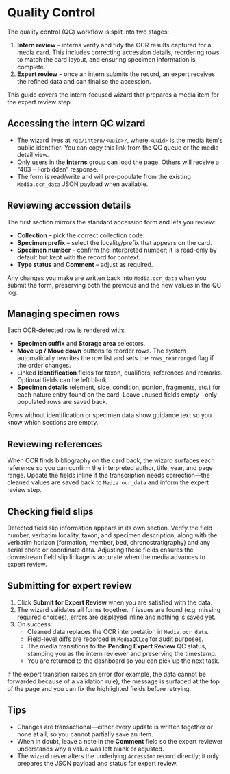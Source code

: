 # Quality Control

The quality control (QC) workflow is split into two stages:

1. **Intern review** – interns verify and tidy the OCR results captured for a
   media card. This includes correcting accession details, reordering rows to
   match the card layout, and ensuring specimen information is complete.
2. **Expert review** – once an intern submits the record, an expert receives the
   refined data and can finalise the accession.

This guide covers the intern-focused wizard that prepares a media item for the
expert review step.

## Accessing the intern QC wizard

- The wizard lives at `/qc/intern/<uuid>/`, where `<uuid>` is the media item's
  public identifier. You can copy this link from the QC queue or the media
  detail view.
- Only users in the **Interns** group can load the page. Others will receive a
  “403 – Forbidden” response.
- The form is read/write and will pre-populate from the existing
  `Media.ocr_data` JSON payload when available.

## Reviewing accession details

The first section mirrors the standard accession form and lets you review:

- **Collection** – pick the correct collection code.
- **Specimen prefix** – select the locality/prefix that appears on the card.
- **Specimen number** – confirm the interpreted number; it is read-only by
  default but kept with the record for context.
- **Type status** and **Comment** – adjust as required.

Any changes you make are written back into `Media.ocr_data` when you submit the
form, preserving both the previous and the new values in the QC log.

## Managing specimen rows

Each OCR-detected row is rendered with:

- **Specimen suffix** and **Storage area** selectors.
- **Move up / Move down** buttons to reorder rows. The system automatically
  rewrites the row list and sets the `rows_rearranged` flag if the order changes.
- Linked **Identification** fields for taxon, qualifiers, references and
  remarks. Optional fields can be left blank.
- **Specimen details** (element, side, condition, portion, fragments, etc.) for
  each nature entry found on the card. Leave unused fields empty—only populated
  rows are saved back.

Rows without identification or specimen data show guidance text so you know
which sections are empty.

## Reviewing references

When OCR finds bibliography on the card back, the wizard surfaces each
reference so you can confirm the interpreted author, title, year, and page
range. Update the fields inline if the transcription needs correction—the
cleaned values are saved back to `Media.ocr_data` and inform the expert review
step.

## Checking field slips

Detected field slip information appears in its own section. Verify the field
number, verbatim locality, taxon, and specimen description, along with the
verbatim horizon (formation, member, bed, chronostratigraphy) and any aerial
photo or coordinate data. Adjusting these fields ensures the downstream field
slip linkage is accurate when the media advances to expert review.

## Submitting for expert review

1. Click **Submit for Expert Review** when you are satisfied with the data.
2. The wizard validates all forms together. If issues are found (e.g. missing
   required choices), errors are displayed inline and nothing is saved yet.
3. On success:
   - Cleaned data replaces the OCR interpretation in `Media.ocr_data`.
   - Field-level diffs are recorded in `MediaQCLog` for audit purposes.
   - The media transitions to the **Pending Expert Review** QC status, stamping
     you as the intern reviewer and preserving the timestamp.
   - You are returned to the dashboard so you can pick up the next task.

If the expert transition raises an error (for example, the data cannot be
forwarded because of a validation rule), the message is surfaced at the top of
the page and you can fix the highlighted fields before retrying.

## Tips

- Changes are transactional—either every update is written together or none at
  all, so you cannot partially save an item.
- When in doubt, leave a note in the **Comment** field so the expert reviewer
  understands why a value was left blank or adjusted.
- The wizard never alters the underlying `Accession` record directly; it only
  prepares the JSON payload and status for expert review.
